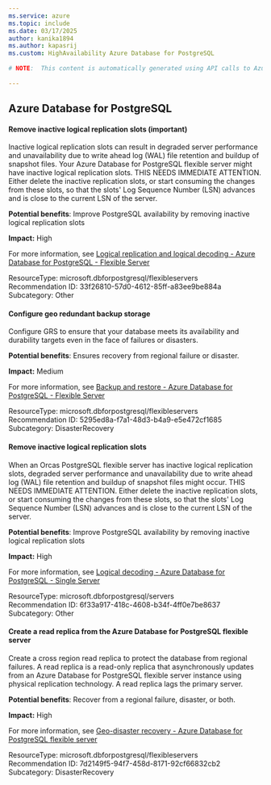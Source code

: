 ```yaml
---
ms.service: azure
ms.topic: include
ms.date: 03/17/2025
author: kanika1894
ms.author: kapasrij
ms.custom: HighAvailability Azure Database for PostgreSQL
  
# NOTE:  This content is automatically generated using API calls to Azure. Any edits made on these files will be overwritten in the next run of the script. 
  
---
```

  
## Azure Database for PostgreSQL  
  
<!--33f26810-57d0-4612-85ff-a83ee9be884a_begin-->

#### Remove inactive logical replication slots (important)  
  
Inactive logical replication slots can result in degraded server performance and unavailability due to write ahead log (WAL) file retention and buildup of snapshot files. Your Azure Database for PostgreSQL flexible server might have inactive logical replication slots. THIS NEEDS IMMEDIATE ATTENTION. Either delete the inactive replication slots, or start consuming the changes from these slots, so that the slots' Log Sequence Number (LSN) advances and is close to the current LSN of the server.  
  
**Potential benefits**: Improve PostgreSQL availability by removing inactive logical replication slots  

**Impact:** High
  
For more information, see [Logical replication and logical decoding - Azure Database for PostgreSQL - Flexible Server ](https://aka.ms/azure_postgresql_flexible_server_logical_decoding)  

ResourceType: microsoft.dbforpostgresql/flexibleservers  
Recommendation ID: 33f26810-57d0-4612-85ff-a83ee9be884a  
Subcategory: Other

<!--33f26810-57d0-4612-85ff-a83ee9be884a_end-->

<!--5295ed8a-f7a1-48d3-b4a9-e5e472cf1685_begin-->

#### Configure geo redundant backup storage  
  
Configure GRS to ensure that your database meets its availability and durability targets even in the face of failures or disasters.  
  
**Potential benefits**: Ensures recovery from regional failure or disaster.  

**Impact:** Medium
  
For more information, see [Backup and restore - Azure Database for PostgreSQL - Flexible Server ](https://aka.ms/PGGeoBackup)  

ResourceType: microsoft.dbforpostgresql/flexibleservers  
Recommendation ID: 5295ed8a-f7a1-48d3-b4a9-e5e472cf1685  
Subcategory: DisasterRecovery

<!--5295ed8a-f7a1-48d3-b4a9-e5e472cf1685_end-->

<!--6f33a917-418c-4608-b34f-4ff0e7be8637_begin-->

#### Remove inactive logical replication slots  
  
When an Orcas PostgreSQL flexible server has inactive logical replication slots, degraded server performance and unavailability due to write ahead log (WAL) file retention and buildup of snapshot files might occur. THIS NEEDS IMMEDIATE ATTENTION. Either delete the inactive replication slots, or start consuming the changes from these slots, so that the slots' Log Sequence Number (LSN) advances and is close to the current LSN of the server.  
  
**Potential benefits**: Improve PostgreSQL availability by removing inactive logical replication slots  

**Impact:** High
  
For more information, see [Logical decoding - Azure Database for PostgreSQL - Single Server ](https://aka.ms/azure_postgresql_logical_decoding)  

ResourceType: microsoft.dbforpostgresql/servers  
Recommendation ID: 6f33a917-418c-4608-b34f-4ff0e7be8637  
Subcategory: Other

<!--6f33a917-418c-4608-b34f-4ff0e7be8637_end-->

<!--7d2149f5-94f7-458d-8171-92cf66832cb2_begin-->

#### Create a read replica from the Azure Database for PostgreSQL flexible server  
  
Create a cross region read replica to protect the database from regional failures. A read replica is a read-only replica that asynchronously updates from an Azure Database for PostgreSQL flexible server instance using physical replication technology. A read replica lags the primary server.  
  
**Potential benefits**: Recover from a regional failure, disaster, or both.  

**Impact:** High
  
For more information, see [Geo-disaster recovery - Azure Database for PostgreSQL flexible server](/azure/postgresql/flexible-server/concepts-geo-disaster-recovery)  

ResourceType: microsoft.dbforpostgresql/flexibleservers  
Recommendation ID: 7d2149f5-94f7-458d-8171-92cf66832cb2  
Subcategory: DisasterRecovery

<!--7d2149f5-94f7-458d-8171-92cf66832cb2_end-->

<!--articleBody-->
